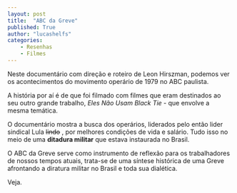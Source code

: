 ```yaml
---
layout: post
title:  "ABC da Greve"
published: True
author: "lucashelfs"
categories: 
    - Resenhas
    - Filmes
---
```


Neste documentário com direção e roteiro de Leon Hirszman, podemos ver os acontecimentos do movimento operário de 1979 no ABC paulista.

A história por aí é de que foi filmado com filmes que eram destinados ao seu outro grande trabalho, _Eles Não Usam Black Tie_ - que envolve a mesma temática.

O documentário mostra a busca dos operários, liderados pelo então lider sindical Lula ~~lindo~~ , por melhores condições de vida e salário. Tudo isso no meio de uma **ditadura militar** que estava instaurada no Brasil.

O ABC da Greve serve como instrumento de reflexão para os trabalhadores de nossos tempos atuais, trata-se de uma síntese histórica de uma Greve afrontando a diratura militar no Brasil e toda sua dialética.

Veja.